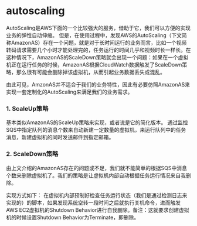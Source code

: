 # autoscaling
AutoScaling是AWS下面的一个比较强大的服务，借助于它，我们可以方便的实现业务的弹性自动伸缩。
但是，在使用过程中，发现AWS的AutoScaling（下文简称AmazonAS）存在一个问题，就是对于长时间运行的业务而言，比如一个视频转码请求需要几个小时才能处理完的，任务运行的时间几乎和视频时长一样长。在这种情况下，AmazonAS的ScaleDown策略就会出现一个问题：如果在一个虚拟机正在运行任务的时候，AmazonAS根据CloudWatch数据触发了ScaleDown策略，那么很有可能会删除掉该虚拟机，从而引起业务数据丢失或混乱。

由此可见，AmzonAS并不适合于我们的业务特性，因此有必要仿照AmazonAS来实现一套定制化的AutoScaling来满足我们的业务需求。


### 1. ScaleUp策略
基本类似AmazonAS的ScaleUp策略来实现，或者说是它的简化版本。
通过监控SQS中指定队列的消息个数来自动新建一定数量的虚拟机，来运行队列中的任务消息，新建虚拟机的同时发送邮件到指定邮箱。

### 2. ScaleDown策略
由上文介绍的AmazonAS存在的问题或不足，我们就不能简单的根据SQS中消息个数来删除虚拟机了。我们的策略是让虚拟机内部自动根据任务运行情况来自我删除。

实现方式如下：
在虚拟机内部预制好检查任务运行状态（我们是通过检测日志来实现的）的脚本，如果发现系统空转一段时间之后就执行关机命令，进而触发AWS EC2虚拟机的Shutdown Behavior进行自我删除。备注：这就要求创建虚拟机的时候设置Shutdown Behavior为Terminate，即删除。
